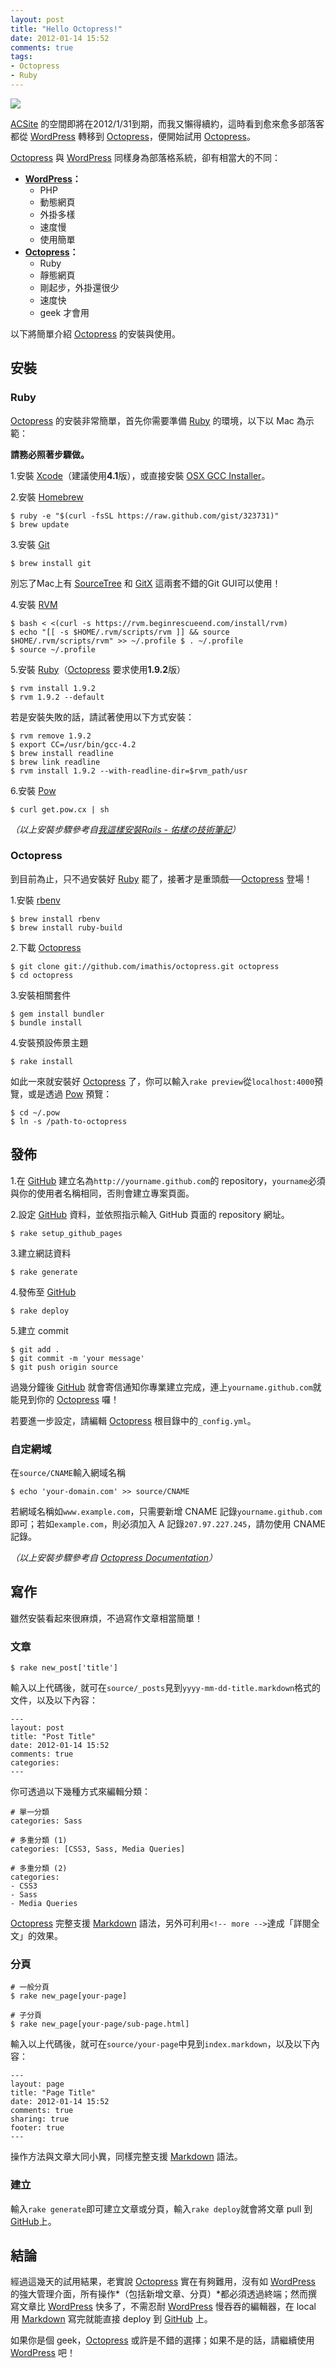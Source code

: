 ```yaml
---
layout: post
title: "Hello Octopress!"
date: 2012-01-14 15:52
comments: true
tags:
- Octopress
- Ruby
---
```

![](http://i.minus.com/i4CFI4qZAFEct.png)

[ACSite](http://www.acsite.net/tw/) 的空間即將在2012/1/31到期，而我又懶得續約，這時看到愈來愈多部落客都從 [WordPress] 轉移到 [Octopress]，便開始試用 [Octopress]。

[Octopress] 與 [WordPress] 同樣身為部落格系統，卻有相當大的不同：

- **[WordPress]：**
	- PHP
	- 動態網頁
	- 外掛多樣
	- 速度慢
	- 使用簡單
- **[Octopress]：**
	- Ruby
	- 靜態網頁
	- 剛起步，外掛還很少
	- 速度快
	- geek 才會用

以下將簡單介紹 [Octopress] 的安裝與使用。

<!-- more -->

## 安裝

### Ruby

[Octopress] 的安裝非常簡單，首先你需要準備 [Ruby] 的環境，以下以 Mac 為示範：

**請務必照著步驟做。**

1.安裝 [Xcode]（建議使用**4.1**版），或直接安裝 [OSX GCC Installer]。

2.安裝 [Homebrew]

	$ ruby -e "$(curl -fsSL https://raw.github.com/gist/323731)"
	$ brew update

3.安裝 [Git]

	$ brew install git

別忘了Mac上有 [SourceTree](http://www.sourcetreeapp.com/) 和 [GitX](http://gitx.laullon.com/) 這兩套不錯的Git GUI可以使用！

4.安裝 [RVM]

	$ bash < <(curl -s https://rvm.beginrescueend.com/install/rvm)
	$ echo "[[ -s $HOME/.rvm/scripts/rvm ]] && source $HOME/.rvm/scripts/rvm" >> ~/.profile $ . ~/.profile
	$ source ~/.profile

5.安裝 [Ruby]（[Octopress] 要求使用**1.9.2**版）

	$ rvm install 1.9.2
	$ rvm 1.9.2 --default

若是安裝失敗的話，請試著使用以下方式安裝：

	$ rvm remove 1.9.2
	$ export CC=/usr/bin/gcc-4.2
	$ brew install readline
	$ brew link readline
	$ rvm install 1.9.2 --with-readline-dir=$rvm_path/usr

6.安裝 [Pow]

	$ curl get.pow.cx | sh

*（以上安裝步驟參考自[我這樣安裝Rails - 佑樣の技術筆記](http://killtw.k2ds.net/blog/2011/10/29/how-to-install-rails/)）*

### Octopress

到目前為止，只不過安裝好 [Ruby] 罷了，接著才是重頭戲──[Octopress] 登場！

1.安裝 [rbenv]

	$ brew install rbenv
	$ brew install ruby-build

2.下載 [Octopress]

	$ git clone git://github.com/imathis/octopress.git octopress
	$ cd octopress

3.安裝相關套件

	$ gem install bundler
	$ bundle install

4.安裝預設佈景主題

	$ rake install

如此一來就安裝好 [Octopress] 了，你可以輸入`rake preview`從`localhost:4000`預覽，或是透過 [Pow] 預覽：

	$ cd ~/.pow
	$ ln -s /path-to-octopress

## 發佈

1.在 [GitHub] 建立名為`http://yourname.github.com`的 repository，`yourname`必須與你的使用者名稱相同，否則會建立專案頁面。

2.設定 [GitHub] 資料，並依照指示輸入 GitHub 頁面的 repository 網址。

	$ rake setup_github_pages

3.建立網誌資料

	$ rake generate

4.發佈至 [GitHub]

	$ rake deploy

5.建立 commit

	$ git add .
	$ git commit -m 'your message'
	$ git push origin source

過幾分鐘後 [GitHub] 就會寄信通知你專業建立完成，連上`yourname.github.com`就能見到你的 [Octopress] 囉！

若要進一步設定，請編輯 [Octopress] 根目錄中的`_config.yml`。

### 自定網域

在`source/CNAME`輸入網域名稱

	$ echo 'your-domain.com' >> source/CNAME

若網域名稱如`www.example.com`，只需要新增 CNAME 記錄`yourname.github.com`即可；若如`example.com`，則必須加入 A 記錄`207.97.227.245`，請勿使用 CNAME 記錄。

*（以上安裝步驟參考自 [Octopress Documentation](http://octopress.org/docs/)）*

## 寫作

雖然安裝看起來很麻煩，不過寫作文章相當簡單！

### 文章

	$ rake new_post['title']

輸入以上代碼後，就可在`source/_posts`見到`yyyy-mm-dd-title.markdown`格式的文件，以及以下內容：

	---
	layout: post
	title: "Post Title"
	date: 2012-01-14 15:52
	comments: true
	categories:
	---

你可透過以下幾種方式來編輯分類：

	# 單一分類
	categories: Sass

	# 多重分類 (1)
	categories: [CSS3, Sass, Media Queries]

	# 多重分類 (2)
	categories:
	- CSS3
	- Sass
	- Media Queries

[Octopress] 完整支援 [Markdown] 語法，另外可利用`<!-- more -->`達成「詳閱全文」的效果。

### 分頁

	# 一般分頁
	$ rake new_page[your-page]

	# 子分頁
	$ rake new_page[your-page/sub-page.html]

輸入以上代碼後，就可在`source/your-page`中見到`index.markdown`，以及以下內容：

	---
	layout: page
	title: "Page Title"
	date: 2012-01-14 15:52
	comments: true
	sharing: true
	footer: true
	---

操作方法與文章大同小異，同樣完整支援 [Markdown] 語法。

### 建立

輸入`rake generate`即可建立文章或分頁，輸入`rake deploy`就會將文章 pull 到[GitHub]上。

## 結論

經過這幾天的試用結果，老實說 [Octopress] 實在有夠難用，沒有如 [WordPress] 的強大管理介面，所有操作*（包括新增文章、分頁）*都必須透過終端；然而撰寫文章比 [WordPress] 快多了，不需忍耐 [WordPress] 慢吞吞的編輯器，在 local 用 [Markdown] 寫完就能直接 deploy 到 [GitHub] 上。

如果你是個 geek，[Octopress] 或許是不錯的選擇；如果不是的話，請繼續使用 [WordPress] 吧！

[Xcode]: http://itunes.apple.com/us/app/xcode/id448457090?mt=12
[OSX GCC Installer]: https://github.com/kennethreitz/osx-gcc-installer
[Homebrew]: http://mxcl.github.com/homebrew/
[Git]: http://git-scm.com/
[MySQL]: http://dev.mysql.com/downloads/mysql/
[RVM]: http://beginrescueend.com/
[Ruby]:http://www.ruby-lang.org/zh_TW/
[Pow]: http://pow.cx/
[Octopress]: http://octopress.org/
[WordPress]: http://wordpress.org/
[Markdown]: http://markdown.tw/
[GitHub]: https://github.com/
[rbenv]: https://github.com/sstephenson/rbenv
